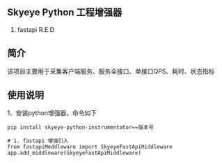## Skyeye Python 工程增强器

1. fastapi R.E.D

## 简介

该项目主要用于采集客户端服务、服务全接口、单接口QPS、耗时、状态指标

## 使用说明
1、安装python增强器，命令如下

    pip install skyeye-python-instrumentator==版本号
    
    # 1. fastapi 增强引入
    from fastapiMeddleware import SkyeyeFastApiMiddleware
    app.add_middleware(SkyeyeFastApiMiddleware)